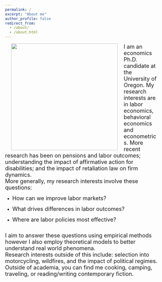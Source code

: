 ```yaml
---
permalink: /
excerpt: "About me"
author_profile: false
redirect_from: 
  - /about/
  - /about.html
---
```


<img style="float: left; margin: 0px 20px" src="./images/grad-photo-final.jpg" width="350">

<font size="4.5"> 
I am an economics Ph.D. candidate at the University of Oregon. My research interests are in labor economics, behavioral economics and econometrics. More recent research has been on pensions and labor outcomes; understanding the impact of affirmative action for disabilities; and the impact of retaliation law on firm dynamics. 
</font> 

<br>

<font size="4.5"> 
More generally, my research interests involve these questions:
</font> 

  - <font size="4.5"> How can we improve labor markets? </font> 

  - <font size="4.5"> What drives differences in labor outcomes? </font> 

  - <font size="4.5"> Where are labor policies most effective? </font> 

<br>

<font size="4.5">
I aim to answer these questions using empirical methods however I also employ theoretical models to better understand real world phenomena.
</font> 

<br>

<font size="4.5">
Research interests outside of this include: selection into motorcycling, wildfires, and the impact of political regimes.
</font> 

<br>

<font size="4.5">
Outside of academia, you can find me cooking, camping, traveling, or reading/writing contemporary fiction.
</font> 


